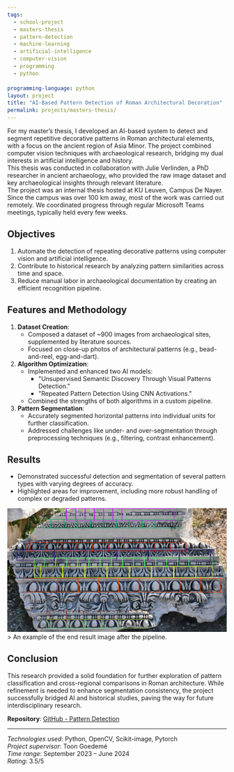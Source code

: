 ```yaml
---
tags:
  - school-project
  - masters-thesis
  - pattern-detection
  - machine-learning
  - artificial-intelligence
  - computer-vision
  - programming
  - python

programming-language: python
layout: project
title: "AI-Based Pattern Detection of Roman Architectural Decoration"
permalink: projects/masters-thesis/
---
```


For my master’s thesis, I developed an AI-based system to detect and segment repetitive decorative patterns in Roman architectural elements, with a focus on the ancient region of Asia Minor. The project combined computer vision techniques with archaeological research, bridging my dual interests in artificial intelligence and history.  
This thesis was conducted in collaboration with Julie Verlinden, a PhD researcher in ancient archaeology, who provided the raw image dataset and key archaeological insights through relevant literature.  
The project was an internal thesis hosted at KU Leuven, Campus De Nayer. Since the campus was over 100 km away, most of the work was carried out remotely. We coordinated progress through regular Microsoft Teams meetings, typically held every few weeks.

## Objectives

1. Automate the detection of repeating decorative patterns using computer vision and artificial intelligence.
2. Contribute to historical research by analyzing pattern similarities across time and space.
3. Reduce manual labor in archaeological documentation by creating an efficient recognition pipeline.

## Features and Methodology

1. **Dataset Creation**:
   - Composed a dataset of ~900 images from archaeological sites, supplemented by literature sources.
   - Focused on close-up photos of architectural patterns (e.g., bead-and-reel, egg-and-dart).
2. **Algorithm Optimization**:
   - Implemented and enhanced two AI models: 
     - "Unsupervised Semantic Discovery Through Visual Patterns Detection."
     - "Repeated Pattern Detection Using CNN Activations."
   - Combined the strengths of both algorithms in a custom pipeline.
3. **Pattern Segmentation**:
   - Accurately segmented horizontal patterns into individual units for further classification.
   - Addressed challenges like under- and over-segmentation through preprocessing techniques (e.g., filtering, contrast enhancement).

## Results
 - Demonstrated successful detection and segmentation of several pattern types with varying degrees of accuracy.
 - Highlighted areas for improvement, including more robust handling of complex or degraded patterns.
  
<img src="/assets/eindfoto2_DSC_0562 2023-10-02.png" alt="screenshot of end result" width="screen-width" >
> An example of the end result image after the pipeline.

## Conclusion

This research provided a solid foundation for further exploration of pattern classification and cross-regional comparisons in Roman architecture. While refinement is needed to enhance segmentation consistency, the project successfully bridged AI and historical studies, paving the way for future interdisciplinary research.

**Repository**: [GitHub - Pattern Detection](https://github.com/duster3000/pattern-detection-roman-architecture)  

---

*Technologies used*: Python, OpenCV, Scikit-image, Pytorch  
*Project supervisor*: Toon Goedemé  
*Time range*: September 2023 – June 2024  
*Rating*: 3.5/5  



